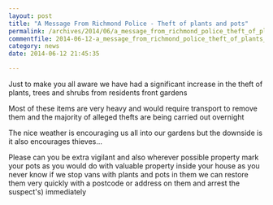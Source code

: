 ```yaml
---
layout: post
title: "A Message From Richmond Police - Theft of plants and pots"
permalink: /archives/2014/06/a_message_from_richmond_police_theft_of_plants_and.html
commentfile: 2014-06-12-a_message_from_richmond_police_theft_of_plants_and
category: news
date: 2014-06-12 21:45:35

---
```


Just to make you all aware we have had a significant increase in the theft of plants, trees and shrubs from residents front gardens

Most of these items are very heavy and would require transport to remove them and the majority of alleged thefts are being carried out overnight

The nice weather is encouraging us all into our gardens but the downside is it also encourages thieves...

Please can you be extra vigilant and also wherever possible property mark your pots as you would do with valuable property inside your house as you never know if we stop vans with plants and pots in them we can restore them very quickly with a postcode or address on them and arrest the suspect's) immediately
